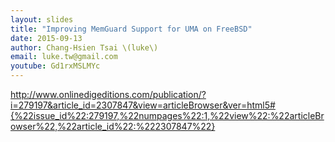 ```yaml
---
layout: slides
title: "Improving MemGuard Support for UMA on FreeBSD"
date: 2015-09-13
author: Chang-Hsien Tsai \(luke\)
email: luke.tw@gmail.com
youtube: Gd1rxMSLMYc
---
```

http://www.onlinedigeditions.com/publication/?i=279197&article_id=2307847&view=articleBrowser&ver=html5#{%22issue_id%22:279197,%22numpages%22:1,%22view%22:%22articleBrowser%22,%22article_id%22:%222307847%22}